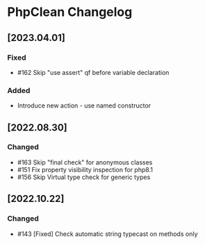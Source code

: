 <!-- Keep a Changelog guide -> https://keepachangelog.com -->

# PhpClean Changelog
## [2023.04.01]
### Fixed
 - #162 Skip "use assert" qf before variable declaration
### Added
 - Introduce new action - use named constructor

## [2022.08.30]
### Changed
 - #163 Skip "final check" for anonymous classes
 - #151 Fix property visibility inspection for php8.1
 - #156 Skip Virtual type check for generic types

## [2022.10.22]
### Changed
- #143 [Fixed] Check automatic string typecast on methods only

